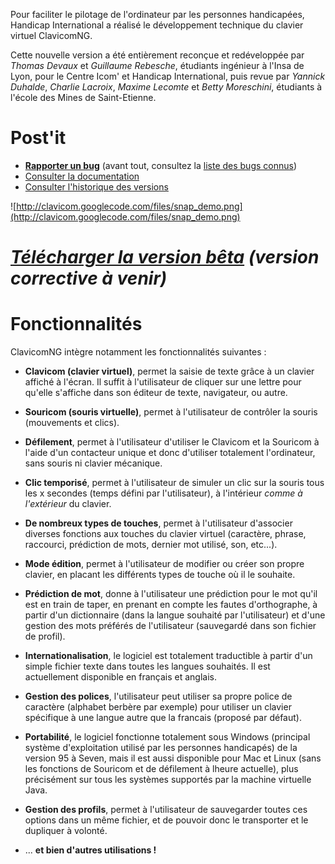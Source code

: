 Pour faciliter le pilotage de l'ordinateur par les personnes handicapées, Handicap International a réalisé le développement technique du clavier virtuel ClavicomNG.

Cette nouvelle version a été entièrement reconçue et redéveloppée par _Thomas Devaux_ et _Guillaume Rebesche_, étudiants ingénieur à l'Insa de Lyon, pour le Centre Icom' et Handicap International, puis revue par _Yannick Duhalde_, _Charlie Lacroix_, _Maxime Lecomte_ et _Betty Moreschini_, étudiants à l'école des Mines de Saint-Etienne.

# Post'it #
  * **[Rapporter un bug](http://code.google.com/p/clavicom/issues/entry)** (avant tout, consultez la [liste des bugs connus](http://code.google.com/p/clavicom/issues/list?can=2&q=&colspec=ID%20Type%20Status%20Priorite%20Owner%20Composant%20Reparateur%20Systeme%20Summary&sort=&x=&y=type&cells=tiles&mode=list))
  * [Consulter la documentation](http://clavicom.googlecode.com/svn/trunk/Clavicom/Doc/ClavicomNG_user_manual.pdf)
  * [Consulter l'historique des versions](http://code.google.com/p/clavicom/source/browse/trunk/Clavicom/Utils/History.txt)

![http://clavicom.googlecode.com/files/snap_demo.png](http://clavicom.googlecode.com/files/snap_demo.png)

# _[Télécharger la version bêta](http://www.handicap-icom.asso.fr/adaptations/aides_techniques/images/clavicomng/ClavicomNG_1.0B1.1-install.exe) (version corrective à venir)_ #

# Fonctionnalités #
ClavicomNG intègre notamment les fonctionnalités suivantes :
  * **Clavicom (clavier virtuel)**, permet la saisie de texte grâce à un clavier affiché à l'écran. Il suffit à l'utilisateur de cliquer sur une lettre pour qu'elle s'affiche dans son éditeur de texte, navigateur, ou autre.

  * **Souricom (souris virtuelle)**, permet à l'utilisateur de contrôler la souris (mouvements et clics).

  * **Défilement**, permet à l'utilisateur d'utiliser le Clavicom et la Souricom à l'aide d'un contacteur unique et donc d'utiliser totalement l'ordinateur, sans souris ni clavier mécanique.

  * **Clic temporisé**, permet à l'utilisateur de simuler un clic sur la souris tous les x secondes (temps défini par l'utilisateur), à l'intérieur _comme à l'extérieur_ du clavier.

  * **De nombreux types de touches**, permet à l'utilisateur d'associer diverses fonctions aux touches du clavier virtuel (caractère, phrase, raccourci, prédiction de mots, dernier mot utilisé, son, etc...).

  * **Mode édition**, permet à l'utilisateur de modifier ou créer son propre clavier, en placant les différents types de touche où il le souhaite.

  * **Prédiction de mot**, donne à l'utilisateur une prédiction pour le mot qu'il est en train de taper, en prenant en compte les fautes d'orthographe, à partir d'un dictionnaire (dans la langue souhaité par l'utilisateur) et d'une gestion des mots préférés de l'utilisateur (sauvegardé dans son fichier de profil).

  * **Internationalisation**, le logiciel est totalement traductible à partir d'un simple fichier texte dans toutes les langues souhaités. Il est actuellement disponible en français et anglais.

  * **Gestion des polices**, l'utilisateur peut utiliser sa propre police de caractère (alphabet berbère par exemple) pour utiliser un clavier spécifique à une langue autre que la francais (proposé par défaut).

  * **Portabilité**, le logiciel fonctionne totalement sous Windows (principal système d'exploitation utilisé par les personnes handicapés) de la version 95 à Seven, mais il est aussi disponible pour Mac et Linux (sans les fonctions de Souricom et de défilement à lheure actuelle), plus précisément sur tous les systèmes supportés par la machine virtuelle Java.

  * **Gestion des profils**, permet à l'utilisateur de sauvegarder toutes ces options dans un même fichier, et de pouvoir donc le transporter et le dupliquer à volonté.

  * ... **et bien d'autres utilisations !**